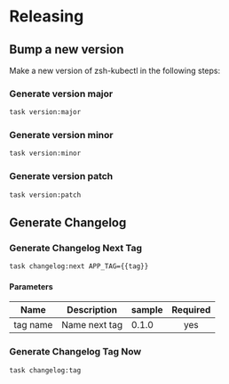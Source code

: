 <!-- Space: ZshKubectl -->
<!-- Parent: Project -->
<!-- Title: Releasing -->

<!-- Label: ZshKubectl -->
<!-- Label: Project -->
<!-- Label: Releasing -->
<!-- Include: docs/disclaimer.md -->
<!-- Include: ac:toc -->

# Releasing

## Bump a new version

Make a new version of zsh-kubectl in the following steps:

### Generate version major

```bash
task version:major
```

### Generate version minor

```bash
task version:minor
```

### Generate version patch

```bash
task version:patch
```

## Generate Changelog

### Generate Changelog Next Tag

```bash
task changelog:next APP_TAG={{tag}}
```

#### Parameters

| Name     | Description   | sample | Required |
| -------- | ------------- | ------ | :------: |
| tag name | Name next tag | 0.1.0  |   yes    |

### Generate Changelog Tag Now

```bash
task changelog:tag
```
